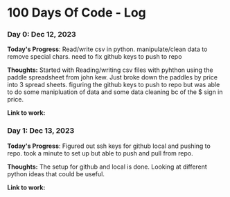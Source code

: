 # 100 Days Of Code - Log

### Day 0: Dec 12, 2023

**Today's Progress**: Read/write csv in python. manipulate/clean data to remove special chars. need to fix github keys to push to repo

**Thoughts:** Started with Reading/writing csv files with pyhthon using the paddle spreadsheet from john kew. Just broke down the paddles by price into 3 spread sheets. figuring the github keys to push to repo but was able to do some manipluation of data and some data cleaning bc of the $ sign in price.

**Link to work:** 

### Day 1: Dec 13, 2023

**Today's Progress**: Figured out ssh keys for github local and pushing to repo. took a minute to set up but able to push and pull from repo.

**Thoughts:** The setup for github and local is done. Looking at different python ideas that could be useful.

**Link to work:** 
